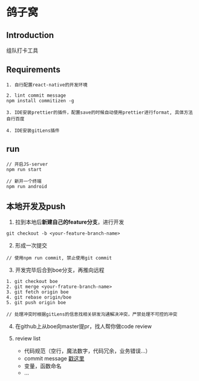 # 鸽子窝

## Introduction

组队打卡工具

## Requirements

```shell
1. 自行配置react-native的开发环境

2. lint commit message
npm install commitizen -g

3. IDE安装prettier的插件，配置save的时候自动使用prettier进行format, 具体方法自行百度

4. IDE安装gitLens插件
```

## run

```shell
// 开启JS-server
npm run start

// 新开一个终端
npm run android
```

## 本地开发及push
1. 拉到本地后**新建自己的feature分支**，进行开发

```shell
git checkout -b <your-feature-branch-name>
```

2. 形成一次提交
```shell
// 使用npm run commit, 禁止使用git commit
```

3. 开发完毕后合到boe分支，再推向远程

```shell
1. git checkout boe
2. git merge <your-frature-branch-name>
3. git fetch origin boe
4. git rebase origin/boe
5. git push origin boe

// 处理冲突时根据gitLens的信息找相关研发沟通解决冲突，严禁处理不可控的冲突
```

4. 在github上从boe向master提pr，找人帮你做code review

5. review list

    - 代码规范（空行，魔法数字，代码冗余，业务错误...）
    - commit message  [戳这里](https://docs.google.com/document/d/1QrDFcIiPjSLDn3EL15IJygNPiHORgU1_OOAqWjiDU5Y/edit#heading=h.uci6olwuf96)
    - 变量，函数命名
    - ...
